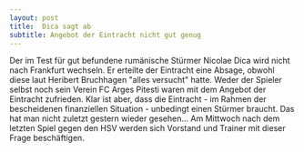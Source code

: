 ```yaml
---
layout: post
title:  Dica sagt ab
subtitle: Angebot der Eintracht nicht gut genug
---
```


Der im Test für gut befundene rumänische Stürmer Nicolae Dica wird nicht nach Frankfurt wechseln. Er erteilte der Eintracht eine Absage, obwohl diese laut Heribert Bruchhagen "alles versucht" hatte. Weder der Spieler selbst noch sein Verein FC Arges Pitesti waren mit dem Angebot der Eintracht zufrieden. Klar ist aber, dass die Eintracht - im Rahmen der bescheidenen finanziellen Situation - unbedingt einen Stürmer braucht. Das hat man nicht zuletzt gestern wieder gesehen... Am Mittwoch nach dem letzten Spiel gegen den HSV werden sich Vorstand und Trainer mit dieser Frage beschäftigen.



